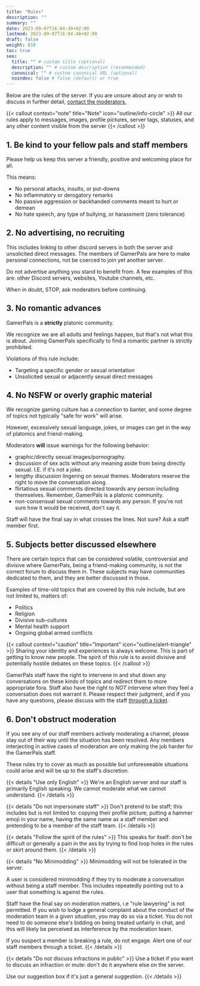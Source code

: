```yaml
---
title: "Rules"
description: ""
summary: ""
date: 2023-09-07T16:04:48+02:00
lastmod: 2023-09-07T16:04:48+02:00
draft: false
weight: 810
toc: true
seo:
  title: "" # custom title (optional)
  description: "" # custom description (recommended)
  canonical: "" # custom canonical URL (optional)
  noindex: false # false (default) or true
---
```


Below are the rules of the server. If you are unsure about any or wish to discuss in further detail, [contact the moderators.](https://discord.com/channels/142663614937956353/1374878540784337008)

{{< callout context="note" title="Note" icon="outline/info-circle" >}}
All our rules apply to messages, images, profile pictures, server tags, statuses, and any other content visible from the server
{{< /callout >}}

## 1. Be kind to your fellow pals and staff members

Please help us keep this server a friendly, positive and welcoming place for all.

This means:
- No personal attacks, insults, or put-downs
- No inflammatory or derogatory remarks
- No passive aggression or backhanded comments meant to hurt or demean
- No hate speech, any type of bullying, or harassment (zero tolerance)

## 2. No advertising, no recruiting

This includes linking to other discord servers in both the server and unsolicited direct messages. The members of GamerPals are here to make personal connections, not be coerced to join yet another server.

Do not advertise anything you stand to benefit from. A few examples of this are: other Discord servers, websites, Youtube channels, etc.

When in doubt, STOP, ask moderators before continuing.

## 3. No romantic advances

GamerPals is a **strictly** platonic community.

We recognize we are all adults and feelings happen, but that's not what this is about. Joining GamerPals specifically to find a romantic partner is strictly prohibited.

Violations of this rule include:

- Targeting a specific gender or sexual orientation
- Unsolicited sexual or adjacently sexual direct messages

## 4. No NSFW or overly graphic material

We recognize gaming culture has a connection to banter, and some degree of topics not typically "safe for work" will arise.

However, excessively sexual language, jokes, or images can get in the way of platonics and friend-making.

Moderators **will** issue warnings for the following behavior:

- graphic/directly sexual images/pornography.
- discussion of sex acts without any meaning aside from being directly sexual. I.E. if it's not a joke.
- lengthy discussion lingering on sexual themes. Moderators reserve the right to move the conversation along.
- flirtatious sexual comments directed towards any person including themselves. Remember, GamerPals is a platonic community.
- non-consensual sexual comments towards any person. If you're not sure how it would be received, don't say it.

Staff will have the final say in what crosses the lines. Not sure? Ask a staff member first.

## 5. Subjects better discussed elsewhere

There are certain topics that can be considered volatile, controversial and divisive where GamerPals, being a friend-making community, is not the correct forum to discuss them in. These subjects may have communities dedicated to them, and they are better discussed in those.

Examples of time-old topics that are covered by this rule include, but are not limited to, matters of:

- Politics
- Religion
- Divisive sub-cultures
- Mental health support
- Ongoing global armed conflicts

{{< callout context="caution" title="Important" icon="outline/alert-triangle" >}}
Sharing your identity and experiences is always welcome. This is part of getting to know new people. The spirit of this rule is to avoid divisive and potentially hostile debates on these topics.
{{< /callout >}}

GamerPals staff have the right to intervene in and shut down any conversations on these kinds of topics and redirect them to more appropriate fora. Staff also have the right to *NOT* intervene when they feel a conversation does not warrant it. Please respect their judgment, and if you have any questions, please discuss with the staff [through a ticket](https://discord.com/channels/142663614937956353/1374878540784337008).

## 6. Don't obstruct moderation

If you see any of our staff members actively moderating a channel, please stay out of their way until the situation has been resolved. Any members interjecting in active cases of moderation are only making the job harder for the GamerPals staff.

These rules try to cover as much as possible but unforeseeable situations could arise and will be up to the staff's discretion.

{{< details "Use only English" >}}
We're an English server and our staff is primarily English speaking. We cannot moderate what we cannot understand.
{{< /details >}}

{{< details "Do not impersonate staff" >}}
Don't pretend to be staff; this includes but is not limited to: copying their profile picture, putting a hammer emoji in your name, having the same name as a staff member and pretending to be a member of the staff team.
{{< /details >}}

{{< details "Follow the spirit of the rules" >}}
This speaks for itself: don't be difficult or generally a pain in the ass by trying to find loop holes in the rules or skirt around them.
{{< /details >}}

{{< details "No Minimodding" >}}
Minimodding will not be tolerated in the server.

A user is considered minimodding if they try to moderate a conversation without being a staff member. This includes repeatedly pointing out to a user that something is against the rules.

Staff have the final say on moderation matters, i.e "rule lawyering" is not permitted. If you wish to lodge a general complaint about the conduct of the moderation team in a given situation, you may do so via a ticket. You do not need to do someone else's bidding on being treated unfairly in chat, and this will likely be perceived as interference by the moderation team.

If you suspect a member is breaking a rule, do not engage. Alert one of our staff members through a ticket.
{{< /details >}}

{{< details "Do not discuss infractions in public" >}}
Use a ticket if you want to discuss an infraction or mute: don't do it anywhere else on the server.

Use our suggestion box if it's just a general suggestion.
{{< /details >}}

